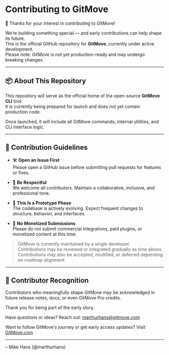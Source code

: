 # Contributing to GitMove

👋 Thanks for your interest in contributing to GitMove!

We’re building something special — and early contributions can help shape its future.  
This is the official GitHub repository for **GitMove**, currently under active development.  
Please note: GitMove is not yet production-ready and may undergo breaking changes.

---

## 📦 About This Repository

This repository will serve as the official home of the open-source **GitMove CLI** tool.  
It is currently being prepared for launch and does not yet contain production code.

Once launched, it will include all GitMove commands, internal utilities, and CLI interface logic.

---

## 🚧 Contribution Guidelines

- 🛠️ **Open an Issue First**  
  Please open a GitHub issue before submitting pull requests for features or fixes.

- 🤝 **Be Respectful**  
  We welcome all contributors. Maintain a collaborative, inclusive, and professional tone.

- 🧪 **This Is a Prototype Phase**  
  The codebase is actively evolving. Expect frequent changes to structure, behavior, and interfaces.

- 🚫 **No Monetized Submissions**  
  Please do not submit commercial integrations, paid plugins, or monetized content at this time.

> GitMove is currently maintained by a single developer.  
> Contributions may be reviewed or integrated gradually as time allows.  
> Contributions may also be accepted, modified, or deferred depending on roadmap alignment.

---

## 🌟 Contributor Recognition

Contributors who meaningfully shape GitMove may be acknowledged in future release notes, docs, or even GitMove Pro credits.

Thank you for being part of the early story.

Have questions or ideas? Reach out: [marthurhans@gitmove.com](mailto:marthurhans@gitmove.com)

Want to follow GitMove's journey or get early access updates? Visit [GitMove.com](https://gitmove.com)

---

– Mike Hans (@marthurhans)








